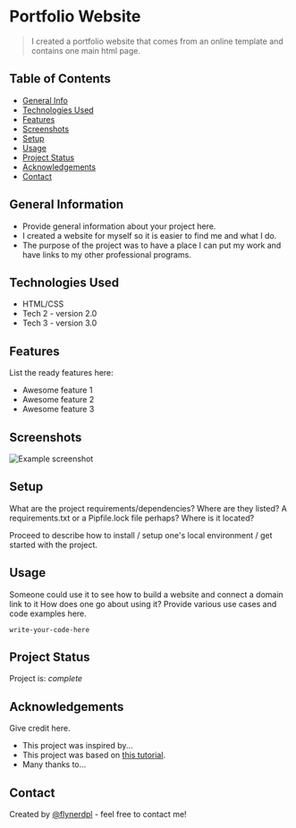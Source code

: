 # Portfolio Website
> I created a portfolio website that comes from an online template and contains one main html page.

## Table of Contents
* [General Info](#general-information)
* [Technologies Used](#technologies-used)
* [Features](#features)
* [Screenshots](#screenshots)
* [Setup](#setup)
* [Usage](#usage)
* [Project Status](#project-status)
* [Acknowledgements](#acknowledgements)
* [Contact](#contact)
<!-- * [License](#license) -->


## General Information
- Provide general information about your project here.
- I created a website for myself so it is easier to find me and what I do. 
- The purpose of the project was to have a place I can put my work and have links to my other professional programs. 


## Technologies Used
- HTML/CSS
- Tech 2 - version 2.0
- Tech 3 - version 3.0


## Features
List the ready features here:
- Awesome feature 1
- Awesome feature 2
- Awesome feature 3


## Screenshots
![Example screenshot](./img/screenshot.png)
<!-- If you have screenshots you'd like to share, include them here. -->


## Setup
What are the project requirements/dependencies? Where are they listed? A requirements.txt or a Pipfile.lock file perhaps? Where is it located?

Proceed to describe how to install / setup one's local environment / get started with the project.


## Usage
Someone could use it to see how to build a website and connect a domain link to it 
How does one go about using it?
Provide various use cases and code examples here.

`write-your-code-here`


## Project Status
Project is: _complete_


## Acknowledgements
Give credit here.
- This project was inspired by...
- This project was based on [this tutorial](https://www.example.com).
- Many thanks to...


## Contact
Created by [@flynerdpl](https://www.flynerd.pl/) - feel free to contact me!
